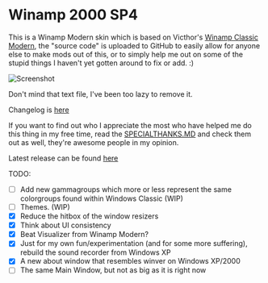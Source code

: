 # Winamp 2000 SP4
This is a Winamp Modern skin which is based on Victhor's [Winamp Classic Modern](https://www.deviantart.com/victhor/art/Winamp-Classic-Modern-by-Victhor-805797724), the "source code" is uploaded to GitHub to easily allow for anyone else to make mods out of this, or to simply help me out on some of the stupid things I haven't yet gotten around to fix or add. :)

![Screenshot](https://github.com/The1Freeman/Winamp2000SP4/blob/master/screenshot.png?raw=true)

Don't mind that text file, I've been too lazy to remove it.

Changelog is [here](https://github.com/The1Freeman/Winamp2000SP4/blob/master/CHANGELOG.md)

If you want to find out who I appreciate the most who have helped me do this thing in my free time, read the [SPECIALTHANKS.MD](https://github.com/The1Freeman/Winamp2000SP4/blob/master/SPECIALTHANKS.md) and check them out as well, they're awesome people in my opinion.

Latest release can be found [here](https://github.com/The1Freeman/Winamp2000SP4/releases)

TODO:

 - [ ] Add new gammagroups which more or less represent the same colorgroups found within Windows Classic (WIP)
 - [ ] Themes. (WIP)
 - [x] Reduce the hitbox of the window resizers
 - [x] Think about UI consistency
 - [x] Beat Visualizer from Winamp Modern?
 - [x] Just for my own fun/experimentation (and for some more suffering), rebuild the sound recorder from Windows XP
 - [x] A new about window that resembles winver on Windows XP/2000
 - [ ] The same Main Window, but not as big as it is right now
